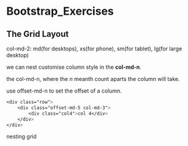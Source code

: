 # Bootstrap_Exercises

## The Grid Layout
col-md-2: md(for desktops), xs(for phone), sm(for tablet), lg(for large desktop)

we can nest customise column style in the **col-md-n**.

the col-md-n, where the _*n*_ meanth count aparts the column will take.

use offset-md-n to set the offset of a column.
```css
<div class="row">
    <div class="offset-md-5 col-md-3">
        <div class="col4">col 4</div>
    </div>
</div>
```

nesting grid